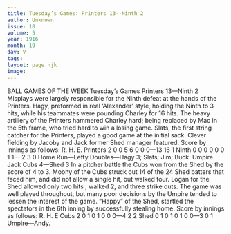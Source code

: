 ```yaml
---
title: Tuesday’s Games: Printers 13--Ninth 2
author: Unknown
issue: 10
volume: 5
year: 1916
month: 19
day: V
tags:
layout: page.njk
image:
---
```

BALL GAMES OF THE WEEK    Tuesday’s Games    Printers 13—Ninth 2       Misplays were largely responsible for the Ninth defeat at the hands of the Printers.    Hagy, preformed in real ‘Alexander’ style, holding the Ninth to 3 hits, while his teammates were pounding Charley for 16 hits.    The heavy artillery of the Printers hammered Charley hard; being replaced by Mac in the 5th frame, who tried hard to win a losing game.    Slats, the first string catcher for the Printers, played a good game at the initial sack.    Clever fielding by Jacoby and Jack former Shed manager featured.    Score by innings as follows:    				          R. H. E.   Printers	2 0 0 5 6 0 0 0—13 16 1   Ninth	0 0 0 0 0 0 1 1— 2   3  0      Home Run—Lefty   Doubles—Hagy 3; Slats; Jim; Buck.   Umpire Jack      Cubs 4—Shed 3      In a pitcher battle the Cubs won from the Shed by the score of 4 to 3.   Moony of the Cubs struck out 14 of the 24 Shed batters that faced him, and did not allow a single hit, but walked four.    Logan for the Shed allowed only two hits , walked 2, and three strike outs.    The game was well played throughout, but many poor decisions by the Umpire tended to lessen the interest of the game.    “Happy” of the Shed, startled the spectators in the 6th inning by successfully stealing home.   Score by innings as follows:      				         R. H. E   Cubs		2 0 1 0 1 0 0 0—4   2  2   Shed		0 1 0 1 0 1 0 0—3   0  1      Umpire—Andy.    
